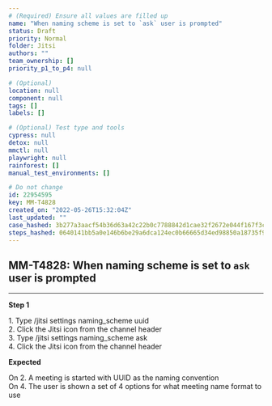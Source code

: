 ```yaml
---
# (Required) Ensure all values are filled up
name: "When naming scheme is set to `ask` user is prompted"
status: Draft
priority: Normal
folder: Jitsi
authors: ""
team_ownership: []
priority_p1_to_p4: null

# (Optional)
location: null
component: null
tags: []
labels: []

# (Optional) Test type and tools
cypress: null
detox: null
mmctl: null
playwright: null
rainforest: []
manual_test_environments: []

# Do not change
id: 22954595
key: MM-T4828
created_on: "2022-05-26T15:32:04Z"
last_updated: ""
case_hashed: 3b277a3aacf54b36d63a42c22b0c7788842d1cae32f2672e044f167f3c0be60475507479c74d7e61330b50bbc3efbd0d
steps_hashed: 0640141bb5a0e146b6be29a6dca124ec0b66665d34ed98850a18735f9d3f4cf239ac272d6b45e9dfbc43da4ba5398e00
---
```


<!-- (Auto-generated) Based on frontmatter's "key" and "name" -->

## MM-T4828: When naming scheme is set to `ask` user is prompted

---

**Step 1**

1\. Type /jitsi settings naming\_scheme uuid\
2\. Click the Jitsi icon from the channel header\
3\. Type /jitsi settings naming\_scheme ask\
4\. Click the Jitsi icon from the channel header

**Expected**

On 2. A meeting is started with UUID as the naming convention\
On 4. The user is shown a set of 4 options for what meeting name format to use
